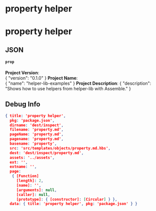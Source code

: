 # property helper


# property helper

## JSON

#### `prop`

**Project Version**:     
{
  "version": "0.1.0"
}
**Project Name**:        
{
  "name": "helper-lib-examples"
}
**Project Description**: 
{
  "description": "Shows how to use helpers from helper-lib with Assemble."
}

## Debug Info

``` json
{ title: 'property helper',
  pkg: 'package.json',
  dirname: 'dest/inspect',
  filename: 'property.md',
  pageName: 'property.md',
  pagename: 'property.md',
  basename: 'property',
  src: 'src/templates/objects/property.md.hbs',
  dest: 'dest/inspect/property.md',
  assets: '../assets',
  ext: '',
  extname: '',
  page: 
   { [Function]
     [length]: 2,
     [name]: '',
     [arguments]: null,
     [caller]: null,
     [prototype]: { [constructor]: [Circular] } },
  data: { title: 'property helper', pkg: 'package.json' } }
```

